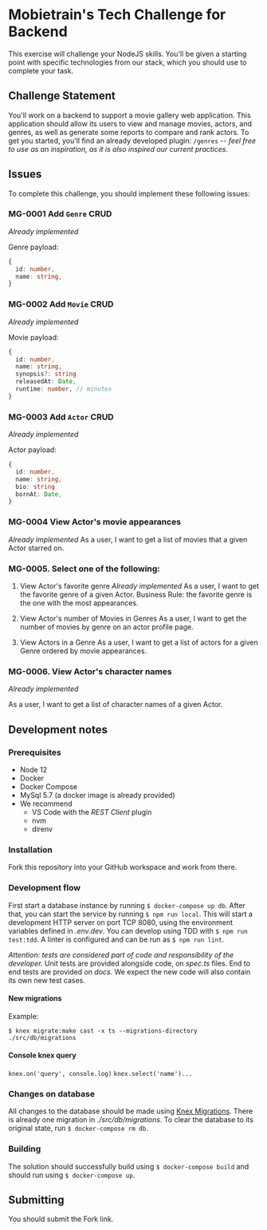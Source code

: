 # Mobietrain's Tech Challenge for Backend

This exercise will challenge your NodeJS skills. You'll be given a starting point with specific technologies from our stack, which you should use to complete your task.

## Challenge Statement

You'll work on a backend to support a movie gallery web application. This application should allow its users to view and manage movies, actors, and genres, as well as generate some reports to compare and rank actors. To get you started, you'll find an already developed plugin: `/genres` -- *feel free to use as an inspiration, as it is also inspired our current practices*.

## Issues

To complete this challenge, you should implement these following issues:

### MG-0001 Add `Genre` CRUD
*Already implemented*

Genre payload:

```ts
{
  id: number,
  name: string,
}
```

### MG-0002 Add `Movie` CRUD
*Already implemented*

Movie payload:

```ts
{
  id: number,
  name: string,
  synopsis?: string
  releasedAt: Date,
  runtime: number, // minutes
}
```

### MG-0003 Add `Actor` CRUD
*Already implemented*

Actor payload:

```ts
{
  id: number,
  name: string,
  bio: string
  bornAt: Date,
}
```


### MG-0004 View Actor's movie appearances
*Already implemented*
As a user, I want to get a list of movies that a given Actor starred on.

### MG-0005. Select one of the following:

1. View Actor's favorite genre
*Already implemented*
As a user, I want to get the favorite genre of a given Actor.
Business Rule: the favorite genre is the one with the most appearances. 

2. View Actor's number of Movies in Genres
As a user, I want to get the number of movies by genre on an actor profile page.

3. View Actors in a Genre
As a user, I want to get a list of actors for a given Genre ordered by movie appearances.

### MG-0006. View Actor's character names
*Already implemented*

As a user, I want to get a list of character names of a given Actor.


## Development notes

### Prerequisites

- Node 12
- Docker
- Docker Compose
- MySql 5.7 (a docker image is already provided)
- We recommend
  - VS Code with the *REST Client* plugin
  - nvm
  - direnv

### Installation

Fork this repository into your GitHub workspace and work from there.

### Development flow
First start a database instance by running `$ docker-compose up db`. After that, you can start the service by running `$ npm run local`. This will start a development HTTP server on port TCP 8080, using the environment variables defined in *.env.dev*. You can develop using TDD with `$ npm run test:tdd`. A linter is configured and can be run as `$ npm run lint`.

*Attention: tests are considered part of code and responsibility of the developer.* Unit tests are provided alongside code, on *spec.ts* files. End to end tests are provided on *docs*. We expect the new code will also contain its own new test cases.

#### New migrations
Example:

`$ knex migrate:make cast -x ts --migrations-directory ./src/db/migrations`

#### Console knex query

```knex.on('query', console.log)```
```knex.select('name')...```

### Changes on database
All changes to the database should be made using [Knex Migrations](http://knexjs.org/#Migrations). There is already one migration in *./src/db/migrations*. To clear the database to its original state, run `$ docker-compose rm db`.

### Building
The solution should successfully build using `$ docker-compose build` and should run using `$ docker-compose up`.

## Submitting

You should submit the Fork link.
